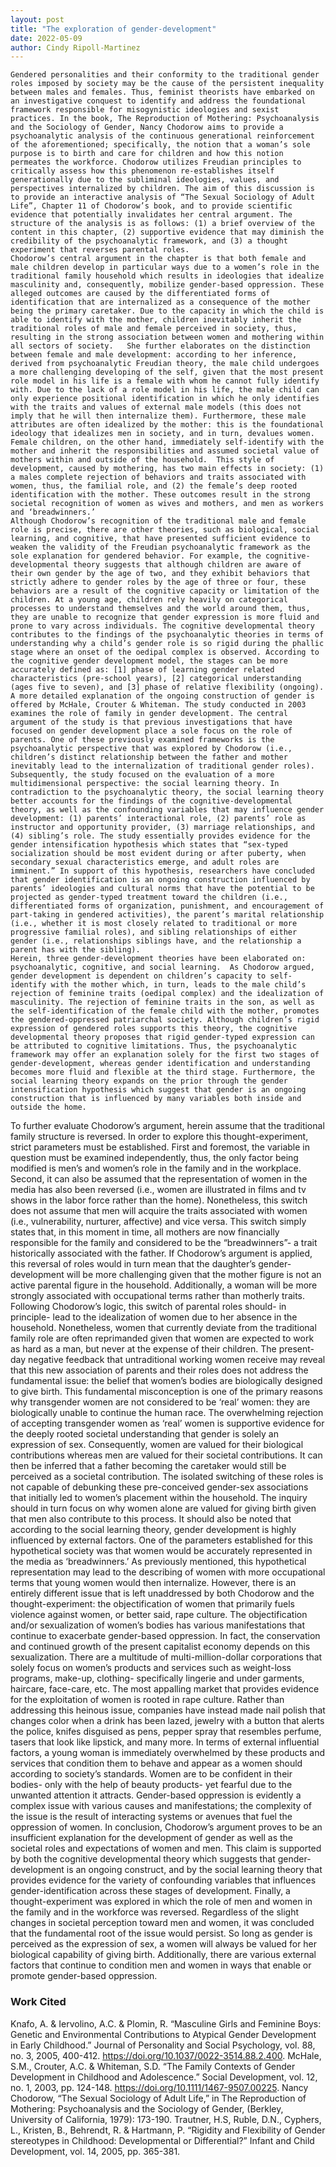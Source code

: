 ```yaml
---
layout: post
title: "The exploration of gender-development"
date: 2022-05-09
author: Cindy Ripoll-Martinez 
---
```


	Gendered personalities and their conformity to the traditional gender roles imposed by society may be the cause of the persistent inequality between males and females. Thus, feminist theorists have embarked on an investigative conquest to identify and address the foundational framework responsible for misogynistic ideologies and sexist practices. In the book, The Reproduction of Mothering: Psychoanalysis and the Sociology of Gender, Nancy Chodorow aims to provide a psychoanalytic analysis of the continuous generational reinforcement of the aforementioned; specifically, the notion that a woman’s sole purpose is to birth and care for children and how this notion permeates the workforce. Chodorow utilizes Freudian principles to critically assess how this phenomenon re-establishes itself generationally due to the subliminal ideologies, values, and perspectives internalized by children. The aim of this discussion is to provide an interactive analysis of “The Sexual Sociology of Adult Life”, Chapter 11 of Chodorow’s book, and to provide scientific evidence that potentially invalidates her central argument. The structure of the analysis is as follows: (1) a brief overview of the content in this chapter, (2) supportive evidence that may diminish the credibility of the psychoanalytic framework, and (3) a thought experiment that reverses parental roles. 
	Chodorow’s central argument in the chapter is that both female and male children develop in particular ways due to a women’s role in the traditional family household which results in ideologies that idealize masculinity and, consequently, mobilize gender-based oppression. These alleged outcomes are caused by the differentiated forms of identification that are internalized as a consequence of the mother being the primary caretaker. Due to the capacity in which the child is able to identify with the mother, children inevitably inherit the traditional roles of male and female perceived in society, thus, resulting in the strong association between women and mothering within all sectors of society.   She further elaborates on the distinction between female and male development: according to her inference, derived from psychoanalytic Freudian theory, the male child undergoes a more challenging developing of the self, given that the most present role model in his life is a female with whom he cannot fully identify with. Due to the lack of a role model in his life, the male child can only experience positional identification in which he only identifies with the traits and values of external male models (this does not imply that he will then internalize them). Furthermore, these male attributes are often idealized by the mother: this is the foundational ideology that idealizes men in society, and in turn, devalues women.  Female children, on the other hand, immediately self-identify with the mother and inherit the responsibilities and assumed societal value of mothers within and outside of the household.  This style of development, caused by mothering, has two main effects in society: (1) a males complete rejection of behaviors and traits associated with women, thus, the familial role, and (2) the female’s deep rooted identification with the mother. These outcomes result in the strong societal recognition of women as wives and mothers, and men as workers and ‘breadwinners.’  
	Although Chodorow’s recognition of the traditional male and female role is precise, there are other theories, such as biological, social learning, and cognitive, that have presented sufficient evidence to weaken the validity of the Freudian psychoanalytic framework as the sole explanation for gendered behavior. For example, the cognitive-developmental theory suggests that although children are aware of their own gender by the age of two, and they exhibit behaviors that strictly adhere to gender roles by the age of three or four, these behaviors are a result of the cognitive capacity or limitation of the children. At a young age, children rely heavily on categorical processes to understand themselves and the world around them, thus, they are unable to recognize that gender expression is more fluid and prone to vary across individuals. The cognitive developmental theory contributes to the findings of the psychoanalytic theories in terms of understanding why a child’s gender role is so rigid during the phallic stage where an onset of the oedipal complex is observed. According to the cognitive gender development model, the stages can be more accurately defined as: [1] phase of learning gender related characteristics (pre-school years), [2] categorical understanding (ages five to seven), and [3] phase of relative flexibility (ongoing).    A more detailed explanation of the ongoing construction of gender is offered by McHale, Crouter & Whiteman. The study conducted in 2003 examines the role of family in gender development. The central argument of the study is that previous investigations that have focused on gender development place a sole focus on the role of parents. One of these previously examined frameworks is the psychoanalytic perspective that was explored by Chodorow (i.e., children’s distinct relationship between the father and mother inevitably lead to the internalization of traditional gender roles). Subsequently, the study focused on the evaluation of a more multidimensional perspective: the social learning theory. In contradiction to the psychoanalytic theory, the social learning theory better accounts for the findings of the cognitive-developmental theory, as well as the confounding variables that may influence gender development: (1) parents’ interactional role, (2) parents’ role as instructor and opportunity provider, (3) marriage relationships, and (4) sibling’s role. The study essentially provides evidence for the gender intensification hypothesis which states that “sex-typed socialization should be most evident during or after puberty, when secondary sexual characteristics emerge, and adult roles are imminent.” In support of this hypothesis, researchers have concluded that gender identification is an ongoing construction influenced by parents’ ideologies and cultural norms that have the potential to be projected as gender-typed treatment toward the children (i.e., differentiated forms of organization, punishment, and encouragement of part-taking in gendered activities), the parent’s marital relationship (i.e., whether it is most closely related to traditional or more progressive familial roles), and sibling relationships of either gender (i.e., relationships siblings have, and the relationship a parent has with the sibling).  
	Herein, three gender-development theories have been elaborated on: psychoanalytic, cognitive, and social learning.  As Chodorow argued, gender development is dependent on children’s capacity to self-identify with the mother which, in turn, leads to the male child’s rejection of feminine traits (oedipal complex) and the idealization of masculinity. The rejection of feminine traits in the son, as well as the self-identification of the female child with the mother, promotes the gendered-oppressed patriarchal society. Although children’s rigid expression of gendered roles supports this theory, the cognitive developmental theory proposes that rigid gender-typed expression can be attributed to cognitive limitations. Thus, the psychoanalytic framework may offer an explanation solely for the first two stages of gender-development, whereas gender identification and understanding becomes more fluid and flexible at the third stage. Furthermore, the social learning theory expands on the prior through the gender intensification hypothesis which suggest that gender is an ongoing construction that is influenced by many variables both inside and outside the home. 
To further evaluate Chodorow’s argument, herein assume that the traditional family structure is reversed. In order to explore this thought-experiment, strict parameters must be established. First and foremost, the variable in question must be examined independently, thus, the only factor being modified is men’s and women’s role in the family and in the workplace. Second, it can also be assumed that the representation of women in the media has also been reversed (i.e., women are illustrated in films and tv shows in the labor force rather than the home). Nonetheless, this switch does not assume that men will acquire the traits associated with women (i.e., vulnerability, nurturer, affective) and vice versa. This switch simply states that, in this moment in time, all mothers are now financially responsible for the family and considered to be the “breadwinners”- a trait historically associated with the father. If Chodorow’s argument is applied, this reversal of roles would in turn mean that the daughter’s gender-development will be more challenging given that the mother figure is not an active parental figure in the household. Additionally, a woman will be more strongly associated with occupational terms rather than motherly traits. Following Chodorow’s logic, this switch of parental roles should- in principle- lead to the idealization of women due to her absence in the household. Nonetheless, women that currently deviate from the traditional family role are often reprimanded given that women are expected to work as hard as a man, but never at the expense of their children. The present-day negative feedback that untraditional working women receive may reveal that this new association of parents and their roles does not address the fundamental issue: the belief that women’s bodies are biologically designed to give birth. This fundamental misconception is one of the primary reasons why transgender women are not considered to be ‘real’ women: they are biologically unable to continue the human race. The overwhelming rejection of accepting transgender women as ‘real’ women is supportive evidence for the deeply rooted societal understanding that gender is solely an expression of sex. Consequently, women are valued for their biological contributions whereas men are valued for their societal contributions. It can then be inferred that a father becoming the caretaker would still be perceived as a societal contribution. The isolated switching of these roles is not capable of debunking these pre-conceived gender-sex associations that initially led to women’s placement within the household. The inquiry should in turn focus on why women alone are valued for giving birth given that men also contribute to this process. 
	It should also be noted that according to the social learning theory, gender development is highly influenced by external factors. One of the parameters established for this hypothetical society was that women would be accurately represented in the media as ‘breadwinners.’ As previously mentioned, this hypothetical representation may lead to the describing of women with more occupational terms that young women would then internalize. However, there is an entirely different issue that is left unaddressed by both Chodorow and the thought-experiment: the objectification of women that primarily fuels violence against women, or better said, rape culture. The objectification and/or sexualization of women’s bodies has various manifestations that continue to exacerbate gender-based oppression. In fact, the conservation and continued growth of the present capitalist economy depends on this sexualization. There are a multitude of multi-million-dollar corporations that solely focus on women’s products and services such as weight-loss programs, make-up, clothing- specifically lingerie and under garments, haircare, face-care, etc. The most appalling market that provides evidence for the exploitation of women is rooted in rape culture. Rather than addressing this heinous issue, companies have instead made nail polish that changes color when a drink has been lazed, jewelry with a button that alerts the police, knifes disguised as pens, pepper spray that resembles perfume, tasers that look like lipstick, and many more. In terms of external influential factors, a young woman is immediately overwhelmed by these products and services that condition them to behave and appear as a women should according to society’s standards. Women are to be confident in their bodies- only with the help of beauty products- yet fearful due to the unwanted attention it attracts. Gender-based oppression is evidently a complex issue with various causes and manifestations; the complexity of the issue is the result of interacting systems or avenues that fuel the oppression of women. 
	In conclusion, Chodorow’s argument proves to be an insufficient explanation for the development of gender as well as the societal roles and expectations of women and men. This claim is supported by both the cognitive developmental theory which suggests that gender-development is an ongoing construct, and by the social learning theory that provides evidence for the variety of confounding variables that influences gender-identification across these stages of development. Finally, a thought-experiment was explored in which the role of men and women in the family and in the workforce was reversed. Regardless of the slight changes in societal perception toward men and women, it was concluded that the fundamental root of the issue would persist. So long as gender is perceived as the expression of sex, a women will always be valued for her biological capability of giving birth. Additionally, there are various external factors that continue to condition men and women in ways that enable or promote gender-based oppression.



### Work Cited 
Knafo, A. & Iervolino, A.C. & Plomin, R. “Masculine Girls and Feminine Boys: Genetic and 
Environmental Contributions to Atypical Gender Development in Early Childhood.” Journal of Personality and Social Psychology, vol. 88, no. 3, 2005, 400-412. https://doi.org/10.1037/0022-3514.88.2.400. 
McHale, S.M., Crouter, A.C. & Whiteman, S.D. “The Family Contexts of Gender Development 
	in Childhood and Adolescence.” Social Development, vol. 12, no. 1, 2003, pp. 124-148. 	https://doi.org/10.1111/1467-9507.00225.
Nancy Chodorow, “The Sexual Sociology of Adult Life,” in The Reproduction of Mothering: 	Psychoanalysis and the Sociology of Gender, (Berkley, University of California, 1979): 	173-190.
Trautner, H.S, Ruble, D.N., Cyphers, L., Kristen, B., Behrendt, R. & Hartmann, P. “Rigidity and 
Flexibility of Gender stereotypes in Childhood: Developmental or Differential?” Infant and Child Development, vol. 14, 2005, pp. 365-381. 
